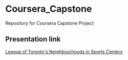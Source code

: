 # Coursera_Capstone
Repository for Coursera Capstone Project

## Presentation link
[League of Toronto's Neighbourhoods in Sports Centers](https://slides.com/vminfant/deck/fullscreen)
